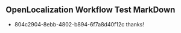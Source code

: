 ## OpenLocalization Workflow Test MarkDown
* 804c2904-8ebb-4802-b894-6f7a8d40f12c thanks!

<!--HONumber=Aug16_HO1-->



